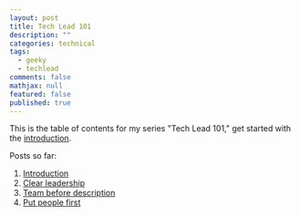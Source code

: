 ```yaml
---
layout: post
title: Tech Lead 101
description: ""
categories: technical
tags:
  - geeky
  - techlead
comments: false
mathjax: null
featured: false
published: true
---
```


This is the table of contents for my series "Tech Lead 101," get started with the [introduction]({{site.url}}/technical/tech-lead-101-intro).


Posts so far:

1. [Introduction]({{site.url}}/technical/tech-lead-101-intro)
1. [Clear leadership]({{site.url}}/technical/tech-lead-101-clear-leadership)
1. [Team before description]({{site.url}}/technical/tech-lead-101-team-before-description)
1. [Put people first]({{site.url}}/technical/tech-lead-101-put-people-first)
